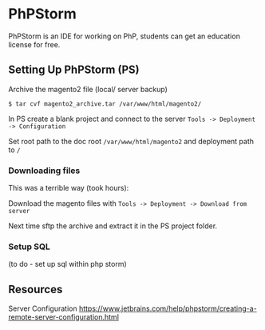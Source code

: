 # PhPStorm
PhPStorm is an IDE for working on PhP, students can get an education license for free.

## Setting Up PhPStorm (PS)

Archive the magento2 file (local/ server backup)
```
$ tar cvf magento2_archive.tar /var/www/html/magento2/
```

In PS create a blank project and connect to the server
`Tools -> Deployment -> Configuration`

Set root path to the doc root `/var/www/html/magento2` and deployment path to `/`

### Downloading files

This was a terrible way (took hours):

Download the magento files with `Tools -> Deployment -> Download from server`

Next time sftp the archive and extract it in the PS project folder.

### Setup SQL

(to do - set up sql within php storm)

## Resources

Server Configuration https://www.jetbrains.com/help/phpstorm/creating-a-remote-server-configuration.html


